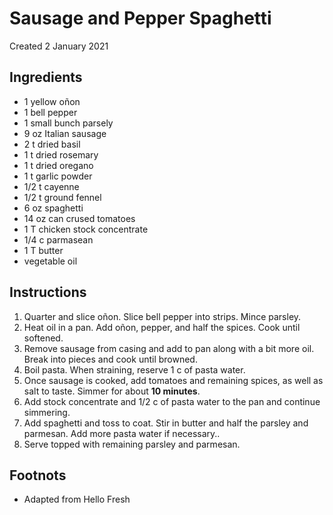 # Sausage and Pepper Spaghetti
Created 2 January 2021

## Ingredients

- 1 yellow oñon
- 1 bell pepper
- 1 small bunch parsely
- 9 oz Italian sausage
- 2 t dried basil
- 1 t dried rosemary
- 1 t dried oregano
- 1 t garlic powder
- 1/2 t cayenne
- 1/2 t ground fennel
- 6 oz spaghetti
- 14 oz can crused tomatoes
- 1 T chicken stock concentrate
- 1/4 c parmasean
- 1 T butter
- vegetable oil

## Instructions

1. Quarter and slice oñon. Slice bell pepper into strips. Mince parsley.
2. Heat oil in a pan. Add oñon, pepper, and half the spices. Cook until softened.
3. Remove sausage from casing and add to pan along with a bit more oil. Break into pieces and cook until browned.
4. Boil pasta. When straining, reserve 1 c of pasta water.
5. Once sausage is cooked, add tomatoes and remaining spices, as well as salt to taste. Simmer for about **10 minutes**.
6. Add stock concentrate and 1/2 c of pasta water to the pan and continue simmering.
7. Add spaghetti and toss to coat. Stir in butter and half the parsley and parmesan. Add more pasta water if necessary..
8. Serve topped with remaining parsley and parmesan.

## Footnots

- Adapted from Hello Fresh
